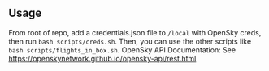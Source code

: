 ## Usage

From root of repo, add a credentials.json file to `/local` with OpenSky creds, then run `bash scripts/creds.sh`. Then, you can use the other scripts like `bash scripts/flights_in_box.sh`.
OpenSky API Documentation: See https://openskynetwork.github.io/opensky-api/rest.html
